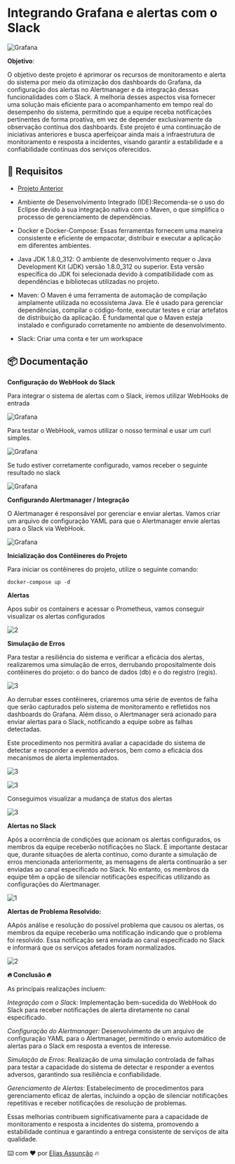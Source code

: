 # Integrando Grafana e alertas com o Slack

![Grafana](./pngs/tema.png)

**Objetivo**:

O objetivo deste projeto é aprimorar os recursos de monitoramento e alerta do sistema por meio da otimização dos dashboards do Grafana, da configuração dos alertas no Alertmanager e da integração dessas funcionalidades com o Slack. A melhoria desses aspectos visa fornecer uma solução mais eficiente para o acompanhamento em tempo real do desempenho do sistema, permitindo que a equipe receba notificações pertinentes de forma proativa, em vez de depender exclusivamente da observação contínua dos dashboards. Este projeto é uma continuação de iniciativas anteriores e busca aperfeiçoar ainda mais a infraestrutura de monitoramento e resposta a incidentes, visando garantir a estabilidade e a confiabilidade contínuas dos serviços oferecidos.

## 📌 Requisitos

* [Projeto Anterior](https://github.com/Hooligam/Monitoramento-Prometheus)

* Ambiente de Desenvolvimento Integrado (IDE):Recomenda-se o uso do Eclipse devido à sua integração nativa com o Maven, o que simplifica o processo de gerenciamento de dependências.

* Docker e Docker-Compose: Essas ferramentas fornecem uma maneira consistente e eficiente de empacotar, distribuir e executar a aplicação em diferentes ambientes.

* Java JDK 1.8.0_312: O ambiente de desenvolvimento requer o Java Development Kit (JDK) versão 1.8.0_312 ou superior. Esta versão específica do JDK foi selecionada devido à compatibilidade com as dependências e bibliotecas utilizadas no projeto.

* Maven: O Maven é uma ferramenta de automação de compilação amplamente utilizada no ecossistema Java. Ele é usado para gerenciar dependências, compilar o código-fonte, executar testes e criar artefatos de distribuição da aplicação. É fundamental que o Maven esteja instalado e configurado corretamente no ambiente de desenvolvimento.

* Slack: Criar uma conta e ter um workspace


## 📦 Documentação

**Configuração do WebHook do Slack**

Para integrar o sistema de alertas com o Slack, iremos utilizar WebHooks de entrada

![Grafana](./pngs/01.png)

Para testar o WebHook, vamos utilizar o nosso terminal e usar um curl simples.

![Grafana](./pngs/02.png)

Se tudo estiver corretamente configurado, vamos receber o seguinte resultado no slack

![Grafana](./pngs/03.png)

**Configurando Alertmanager / Integração**

O Alertmanager é responsável por gerenciar e enviar alertas. Vamos criar um arquivo de configuração YAML para que o Alertmanager envie alertas para o Slack via WebHook.

![Grafana](./pngs/04.png)

**Inicialização dos Contêineres do Projeto**

Para iniciar os contêineres do projeto, utilize o seguinte comando:
```
docker-compose up -d
```

**Alertas**

Apos subir os containers e acessar o Prometheus, vamos conseguir visualizar os alertas configurados

![2](./pngs/05%20alertas.png)


**Simulação de Erros**

Para testar a resiliência do sistema e verificar a eficácia dos alertas, realizaremos uma simulação de erros, derrubando propositalmente dois contêineres do projeto: o do banco de dados (db) e o do registro (regis).

![3](./pngs/06%20emula%20erro%20parando%20container.png)

Ao derrubar esses contêineres, criaremos uma série de eventos de falha que serão capturados pelo sistema de monitoramento e refletidos nos dashboards do Grafana. Além disso, o Alertmanager será acionado para enviar alertas para o Slack, notificando a equipe sobre as falhas detectadas.

Este procedimento nos permitirá avaliar a capacidade do sistema de detectar e responder a eventos adversos, bem como a eficácia dos mecanismos de alerta implementados.

![3](./pngs/06%20emula%20erro%20parando%20container.png)

![3](./pngs/07%20dash%20começa%20a%20indicar%20erros.png)

Conseguimos visualizar a mudança de status dos alertas

![3](./pngs/08%20alertas%20ja%20mudam%20de%20status.png)

**Alertas no Slack**

Após a ocorrência de condições que acionam os alertas configurados, os membros da equipe receberão notificações no Slack.
É importante destacar que, durante situações de alerta contínuo, como durante a simulação de erros mencionada anteriormente, as mensagens de alerta continuarão a ser enviadas ao canal especificado no Slack. No entanto, os membros da equipe têm a opção de silenciar notificações específicas utilizando as configurações do Alertmanager.

![1](./pngs/09%20recebemos%20os%20erros%20no%20slack.png)

**Alertas de Problema Resolvido:**

AApós análise e resolução do possível problema que causou os alertas, os membros da equipe receberão uma notificação indicando que o problema foi resolvido. Essa notificação será enviada ao canal especificado no Slack e informará que os serviços afetados foram normalizados.

![2](./pngs/10%20recebemos%20o%20stts%20de%20resolv.png)


**🔥 Conclusão 🔥**

As principais realizações incluem:

*Integração com o Slack:* Implementação bem-sucedida do WebHook do Slack para receber notificações de alerta diretamente no canal especificado.

*Configuração do Alertmanager:* Desenvolvimento de um arquivo de configuração YAML para o Alertmanager, permitindo o envio automático de alertas para o Slack em resposta a eventos de interesse.

*Simulação de Erros:* Realização de uma simulação controlada de falhas para testar a capacidade do sistema de detectar e responder a eventos adversos, garantindo sua resiliência e confiabilidade.

*Gerenciamento de Alertas:* Estabelecimento de procedimentos para gerenciamento eficaz de alertas, incluindo a opção de silenciar notificações repetitivas e receber notificações de resolução de problemas.


Essas melhorias contribuem significativamente para a capacidade de monitoramento e resposta a incidentes do sistema, promovendo a estabilidade contínua e garantindo a entrega consistente de serviços de alta qualidade.

⌨️ com ❤️ por [Elias Assunção](https://github.com/Hooligam) 🔥


